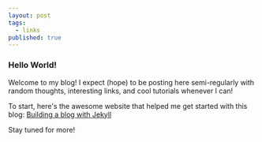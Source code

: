 ```yaml
---
layout: post
tags:
  - links
published: true
---
```

### Hello World!

Welcome to my blog! I expect (hope) to be posting here semi-regularly with random thoughts, interesting links, and cool tutorials whenever I can!

To start, here's the awesome website that helped me get started with this blog: [Building a blog with Jekyll](https://www.smashingmagazine.com/2014/08/build-blog-jekyll-github-pages/)

Stay tuned for more!
